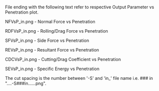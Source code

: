 File ending with the following text refer to respective Output Parameter vs Penetration plot.

NFVsP_in.png - Normal Force vs Penetration

RDFVsP_in.png - Rolling/Drag Force vs Penetration

SFVsP_in.png - Side Force vs Penetration

REVsP_in.png - Resultant Force vs Penetration

CDCVsP_in.png - Cutting/Drag Coefficient vs Penetration

SEVsP_in.png - Specific Energy vs Penetration

The cut spacing is the number between '-S' and 'in_' file name i.e. ### in "....-S###in......png".
